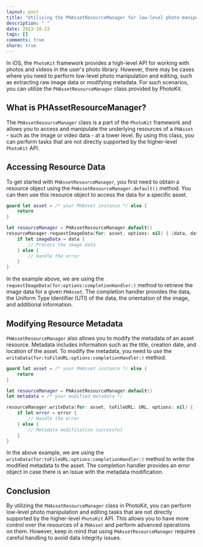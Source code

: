 ```yaml
---
layout: post
title: "Utilizing the PHAssetResourceManager for low-level photo manipulation and editing with PhotoKit"
description: " "
date: 2023-10-23
tags: []
comments: true
share: true
---
```


In iOS, the `PhotoKit` framework provides a high-level API for working with photos and videos in the user's photo library. However, there may be cases where you need to perform low-level photo manipulation and editing, such as extracting raw image data or modifying metadata. For such scenarios, you can utilize the `PHAssetResourceManager` class provided by PhotoKit.

## What is PHAssetResourceManager?

The `PHAssetResourceManager` class is a part of the `PhotoKit` framework and allows you to access and manipulate the underlying resources of a `PHAsset` - such as the image or video data - at a lower level. By using this class, you can perform tasks that are not directly supported by the higher-level `PhotoKit` API.

## Accessing Resource Data

To get started with `PHAssetResourceManager`, you first need to obtain a resource object using the `PHAssetResourceManager.default()` method. You can then use this resource object to access the data for a specific asset.

```swift
guard let asset = /* your PHAsset instance */ else {
    return
}

let resourceManager = PHAssetResourceManager.default()
resourceManager.requestImageData(for: asset, options: nil) { (data, dataUTI, orientation, info) in
    if let imageData = data {
        // Process the image data
    } else {
        // Handle the error
    }
}
```

In the example above, we are using the `requestImageData(for:options:completionHandler:)` method to retrieve the image data for a given `PHAsset`. The completion handler provides the data, the Uniform Type Identifier (UTI) of the data, the orientation of the image, and additional information.

## Modifying Resource Metadata

`PHAssetResourceManager` also allows you to modify the metadata of an asset resource. Metadata includes information such as the title, creation date, and location of the asset. To modify the metadata, you need to use the `writeData(for:toFileURL:options:completionHandler:)` method.

```swift
guard let asset = /* your PHAsset instance */ else {
    return
}

let resourceManager = PHAssetResourceManager.default()
let metadata = /* your modified metadata */

resourceManager.writeData(for: asset, toFileURL: URL, options: nil) { (error) in
    if let error = error {
        // Handle the error
    } else {
        // Metadata modification successful
    }
}
```

In the above example, we are using the `writeData(for:toFileURL:options:completionHandler:)` method to write the modified metadata to the asset. The completion handler provides an error object in case there is an issue with the metadata modification.

## Conclusion

By utilizing the `PHAssetResourceManager` class in PhotoKit, you can perform low-level photo manipulation and editing tasks that are not directly supported by the higher-level `PhotoKit` API. This allows you to have more control over the resources of a `PHAsset` and perform advanced operations on them. However, keep in mind that using `PHAssetResourceManager` requires careful handling to avoid data integrity issues.